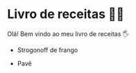 # Livro de receitas :man_cook:

Olá! Bem vindo ao meu livro de receitas :raised_hand_with_fingers_splayed:

- Strogonoff de frango

- Pavê




